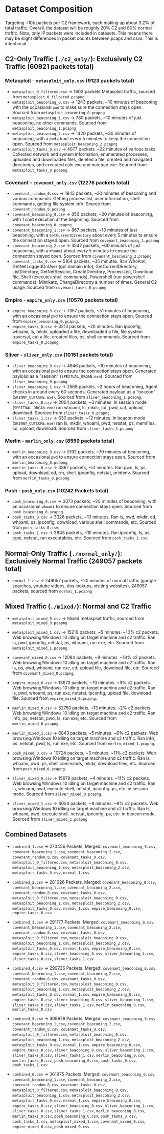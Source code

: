 # Dataset Composition

Targeting ~10k packets per C2 framework, each making up about 3.2% of total traffic. Overall, the dataset will be roughly 20% C2 and 80% normal traffic. Note, only IP packets were included in datasets. This means there may be slight differences in packet counts between pcaps and csvs. This is intentional.

## C2-Only Traffic (`./c2_only/`): Exclusively C2 Traffic (60921 packets total)
### Metasploit - `metasploit_only.csv` (9123 packets total)
- `metasploit_0_filtered.csv` → 1603 packets Metasploit traffic, sourced from `metasploit_0_filtered.pcapng`
- `metasploit_beaconing_0.csv` → 1243 packets, ~10 minutes of beaconing with the occasional `pwd` to make sure the connection stays open. Sourced from `metasploit_beaconing_0.pcapng`
- `metasploit_beaconing_1.csv` → 780 packets, ~10 minutes of just beaconing, no other commands. Sourced from `metasploit_beaconing_1.pcapng`
- `metasploit_beaconing_2.csv` → 1420 packets, ~30 minutes of beaconing, with a `pwd` about every 5 minutes to keep the connection open. Sourced from `metasploit_beaconing_2.pcapng`
- `metasploit_tasks_0.csv`  → 4077 packets. ~22 minutes of various tasks. Collected network and system information, enumerated processes, uploaded and downloaded files, deleted a file, created and navigated directories, and executed calc.exe and notepad.exe. Sourced from `metasploit_tasks_0.pcapng`.

### Covenant - `covenant_only.csv` (12276 packets total)
- `covenant_random_0.csv` → 1842 packets, ~20 minutes of beaconing and various commands. Getting process list, user information, shell commands, getting file system info. Source from `covenant_random_0.pcapng`
- `covenant_beaconing_0.csv` → 856 packets, ~20 minutes of beaconing, with 1 cmd execution at the beginning. Sourced from `covenant_beaconing_0.pcapng`
- `covenant_beaconing_1.csv` → 867 packets, ~13 minutes of just beaconing, with a `GetCurrentDirectory` about every 5 minutes to ensure the connection stayed open. Sourced from `covenant_beaconing_1.pcapng`
- `covenant_beaconing_2.csv` → 3547 packets, ~60 minutes of just beaconing, with a `WhoAmI` about every 5 minutes to ensure the connection stayed open. Sourced from `covenant_beaconing_2.pcapng`
- `covenant_tasks_0.csv` → 5164 packets, ~35 minutes. Ran WhoAmI, GetNetLoggedOnUser (got domain info), GetCurrentDirectory, ListDirectory, GetNetSession, CreateDirectory, ProcessList, Download file, Shell (executes shell commands), Powershell (run powershell commands), Mimikatz, ChangeDirecotry a number of times. General C2 usage. Sourced from `covenant_tasks_0.pcapng`

### Empire - `empire_only.csv` (10570 packets total)
- `empire_beaconing_0.csv` → 7357 packets, ~51 minutes of beaconing, with an occasional `pwd` to ensure the connection stays open. Sourced from `empire_beaconing_0.pcapng`.
- `empire_tasks_0.csv` → 3213 packets, ~20 minutes. Ran ipconfig, whoami, ls, mkdir, uploaded a file, downloaded a file, file system traversal, cat a file, created files, ps, shell commands. Sourced from `empire_tasks_0.pcapng`.

### Sliver - `sliver_only.csv` (10151 packets total)
- `sliver_beaconing_0.csv` → 4946 packets, ~10 minutes of beaconing, with an occasional `pwd` to ensure the connection stays open. Generated payload as a "session" (`SPRITUAL_ORGAN.exe`). Sourced from `sliver_beaconing_0.pcapng`.
- `sliver_beaconing_1.csv` → 2568 packets, ~2 hours of beaconing, Agent checks in around every 60 seconds. Generated payload as a "beacon" (`SKINNY_OUTCOME.exe`). Sourced from `sliver_beaconing_1.pcapng`.
- `sliver_tasks_0.csv` →  2004 packets, ~3 minutes. In session mode (`SPRITUAL_ORGAN.exe`) ran whoami, ls, mkdir, cd, pwd, cat, upload, download. Sourced from `sliver_tasks_0.pcapng`.
- `sliver_tasks_1.csv`  → 633 packets, ~12 minutes. In beacon mode (`SKINNY_OUTCOME.exe`) ran ls, mkdir, whoami, pwd, netstat, ps, memfiles, cd, upload, download. Sourced from `sliver_tasks_1.pcapng`.


### Merlin - `merlin_only.csv` (8559 packets total)
- `merlin_beaconing_0.csv` → 5192 packets, ~70 minutes of beaconing, with an occasional `pwd` to ensure connection stays open. Sourced from `merlin_beaconing_0.pcapng`.
- `merlin_tasks_0.csv` → 3367 packets, ~51 minutes. Ran pwd, ls, ps, upload, download, cd, rm, shell, ipconfig, netstat, printenv. Sourced from `merlin_tasks_0.pcapng`.


### Posh - `posh_only.csv` (10242 Packets total)
- `posh_beaconing_0.csv` → 3073 packets, ~20 minutes of beaconing, with an occasional `whoami` to ensure connection stays open. Sourced from `posh_beaconing_0.pcapng`.
- `posh_tasks_0.csv` → 3326 packets, ~13 minutes. Ran ls, pwd, mkdir, cd, whoami, ps, ipconfig, download, various shell commands, etc. Sourced from `posh_tasks_0.csv`.
- `posh_tasks_1.csv` → 3843 packets, ~10 minutes. Ran ipconfig, ls, ps, type, netstat, ran executables, etc. Sourced from `posh_tasks_1.csv`.


## Normal-Only Traffic (`./normal_only/`): Exclusively Normal Traffic (249057 packets total)
- `normal_1.csv` → 249057 packets, ~20 minutes of normal traffic (google searches, youtube videos, dns lookups, visiting websites). 249057 packets, sourced from `normal_1.pcapng`


## Mixed Traffic (`./mixed/`): Normal and C2 Traffic
- `metasploit_mixed_0.csv` → Mixed metasploit traffic, sourced from `metasploit_mixed_0.pcapng`

- `metasploit_mixed_1.csv` → 15216 packets, ~5 minutes. ~10% c2 packets. Web browsing/Windows 10 idling on target machine and c2 traffic. Ran ls, pwd, ipconfig, netstat, ps, whoami, run exe, etc. Sourced from `metasploit_mixed_1.pcapng`.

- `covenant_mixed_0.csv` → 12084 packets, ~9 minutes. ~10% c2 packets. Web browsing/Windows 10 idling on target machine and c2 traffic. Ran ls, ps, pwd, whoami, run exe, cd, upload file, download file, etc. Sourced from `covenant_mixed_0.pcapng`.

- `empire_mixed_0.csv` → 13973 packets, ~10 minutes. ~9% c2 packets. Web browsing/Windows 10 idling on target machine and c2 traffic. Ran ls, pwd, whoami, ps, run exe, netstat, ipconfig, upload file, download file. Sourced from `empire_mixed_0.pcapng`.

- `merlin_mixed_0.csv` → 52750 packets, ~13 minutes. ~2% c2 packets. Web browsing/Windows 10 idling on target machine and c2 traffic. Ran info, ps, netstat, pwd, ls, run exe, etc. Sourced from `merlin_mixed_0.pcapng`.

- `merlin_mixed_1.csv` → 6843 packets, ~5 minutes. ~6% c2 packets. Web browsing/Windows 10 idling on target machine and c2 traffic. Ran info, ps, netstat, pwd, ls, run exe, etc. Sourced from `merlin_mixed_1.pcapng`.

- `posh_mixed_0.csv` → 10724 packets, ~3 minutes. ~11% c2 packets. Web browsing/Windows 10 idling on target machine and c2 traffic. Ran ls, whoami, pwd, ps, shell commands, mkdir, download files, etc. Sourced from `posh_mixed_0.pcapng`.


- `sliver_mixed_0.csv` → 15979 packets, ~4 minutes. ~11% c2 packets. Web browsing/Windows 10 idling on target machine and c2 traffic. Ran ls, whoami, pwd, execute shell, netstat, ipconfig, ps, etc. in session mode. Sourced from `sliver_mixed_0.pcapng`.

- `sliver_mixed_1.csv` → 4034 packets, ~8 minutes. ~8% c2 packets. Web browsing/Windows 10 idling on target machine and c2 traffic. Ran ls, whoami, pwd, execute shell, netstat, ipconfig, ps, etc. in beacon mode. Sourced from `sliver_mixed_1.pcapng`

## Combined Datasets
- `combined_1.csv` → 270456 Packets. Merged: `covenant_beaconing_0.csv`, `covenant_beaconing_1.csv`, `covenant_beaconing_2.csv`, `covenant_random_0.csv`, `covenant_tasks_0.csv`, `metasploit_0_filtered.csv`, `metasploit_beaconing_0.csv`, `metasploit_beaconing_1.csv`, `metasploit_beaconing_2.csv`, `metasploit_tasks_0.csv`, `normal_1.csv`

- `combined_2.csv` → 281026 Packets. Merged: `covenant_beaconing_0.csv`, `covenant_beaconing_1.csv`, `covenant_beaconing_2.csv`, `covenant_random_0.csv`, `covenant_tasks_0.csv`, `metasploit_0_filtered.csv`, `metasploit_beaconing_0.csv`, `metasploit_beaconing_1.csv`, `metasploit_beaconing_2.csv`, `metasploit_tasks_0.csv`, `normal_1.csv`, `empire_beaconing_0.csv`, `empire_tasks_0.csv`


- `combined_3.csv` → 291177 Packets. Merged: `covenant_beaconing_0.csv`, `covenant_beaconing_1.csv`, `covenant_beaconing_2.csv`, `covenant_random_0.csv`, `covenant_tasks_0.csv`, `metasploit_0_filtered.csv`, `metasploit_beaconing_0.csv`, `metasploit_beaconing_1.csv`, `metasploit_beaconing_2.csv`, `metasploit_tasks_0.csv`, `normal_1.csv`, `empire_beaconing_0.csv`, `empire_tasks_0.csv`, `sliver_beaconing_0.csv`, `sliver_beaconing_1.csv`, `sliver_tasks_0.csv`, `sliver_tasks_1.csv`

- `combined_4.csv` → 299736 Packets. Merged: `covenant_beaconing_0.csv`, `covenant_beaconing_1.csv`, `covenant_beaconing_2.csv`, `covenant_random_0.csv`, `covenant_tasks_0.csv`, `metasploit_0_filtered.csv`, `metasploit_beaconing_0.csv`, `metasploit_beaconing_1.csv`, `metasploit_beaconing_2.csv`, `metasploit_tasks_0.csv`, `normal_1.csv`, `empire_beaconing_0.csv`, `empire_tasks_0.csv`, `sliver_beaconing_0.csv`, `sliver_beaconing_1.csv`, `sliver_tasks_0.csv`, `sliver_tasks_1.csv`, `merlin_beaconing_0.csv`, `merlin_tasks_0.csv`

- `combined_5.csv` → 309978 Packets. Merged: `covenant_beaconing_0.csv`, `covenant_beaconing_1.csv`, `covenant_beaconing_2.csv`, `covenant_random_0.csv`, `covenant_tasks_0.csv`, `metasploit_0_filtered.csv`, `metasploit_beaconing_0.csv`, `metasploit_beaconing_1.csv`, `metasploit_beaconing_2.csv`, `metasploit_tasks_0.csv`, `normal_1.csv`, `empire_beaconing_0.csv`, `empire_tasks_0.csv`, `sliver_beaconing_0.csv`, `sliver_beaconing_1.csv`, `sliver_tasks_0.csv`, `sliver_tasks_1.csv`, `merlin_beaconing_0.csv`, `merlin_tasks_0.csv`, `posh_beaconing_0.csv`, `posh_tasks_0.csv`, `posh_tasks_1.csv`

- `combined_6.csv` → 361975 Packets. Merged: `covenant_beaconing_0.csv`, `covenant_beaconing_1.csv`, `covenant_beaconing_2.csv`, `covenant_random_0.csv`, `covenant_tasks_0.csv`, `metasploit_0_filtered.csv`, `metasploit_beaconing_0.csv`, `metasploit_beaconing_1.csv`, `metasploit_beaconing_2.csv`, `metasploit_tasks_0.csv`, `normal_1.csv`, `empire_beaconing_0.csv`, `empire_tasks_0.csv`, `sliver_beaconing_0.csv`, `sliver_beaconing_1.csv`, `sliver_tasks_0.csv`, `sliver_tasks_1.csv`, `merlin_beaconing_0.csv`, `merlin_tasks_0.csv`, `posh_beaconing_0.csv`, `posh_tasks_0.csv`, `posh_tasks_1.csv`, `metasploit_mixed_1.csv`, `covenant_mixed_0.csv`, `empire_mixed_0.csv`, `posh_mixed_0.csv`

